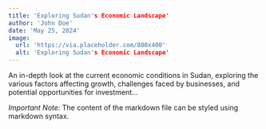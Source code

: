 ```yaml
---
title: 'Exploring Sudan's Economic Landscape'
author: 'John Doe'
date: 'May 25, 2024'
image: 
  url: 'https://via.placeholder.com/800x400'
  alt: 'Exploring Sudan's Economic Landscape'
---
```



An in-depth look at the current economic conditions in Sudan, exploring the various factors affecting growth, challenges faced by businesses, and potential opportunities for investment...

*Important Note:* The content of the markdown file can be styled using markdown syntax.
